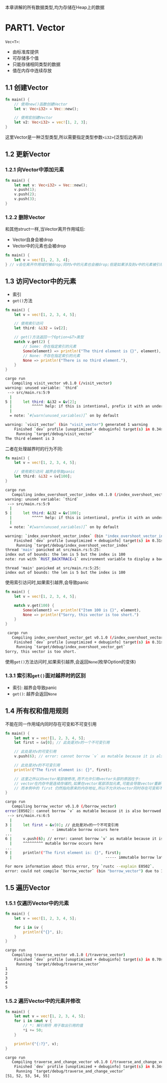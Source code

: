 本章讲解的所有数据类型,均为存储在Heap上的数据

# PART1. Vector

`Vec<T>`:

- 由标准库提供
- 可存储多个值
- 只能存储相同类型的数据
- 值在内存中连续存放

## 1.1 创建Vector

```rust
fn main() {
    // 使用new()函数创建Vector
    let v: Vec<i32> = Vec::new();

    // 使用宏创建Vector
    let v2: Vec<i32> = vec![1, 2, 3];
}
```

这里Vector是一种泛型类型,所以需要指定类型参数`<i32>`(泛型后边再讲)

## 1.2 更新Vector

### 1.2.1 向Vector中添加元素

```rust
fn main() {
    let mut v: Vec<i32> = Vec::new();
    v.push(1);
    v.push(2);
    v.push(3);
}
```

### 1.2.2 删除Vector

和其他struct一样,当Vector离开作用域后:

- Vector自身会被drop
- Vector中的元素也会被drop

```rust
fn main() {
    let v = vec![1, 2, 3, 4];
} // v会在离开作用域时被drop;同时v中的元素也会被drop;但是如果涉及到v中的元素被引用时,会怎么样?
```

## 1.3 访问Vector中的元素

- 索引
- `get()`方法

```rust
fn main() {
    let v = vec![1, 2, 3, 4, 5];

    // 使用索引访问
    let third: &i32 = &v[2];

    // get()方法返回一个Option<&T>类型
    match v.get(2) {
        // Some: 存在指定索引的元素
        Some(element) => println!("The third element is {}", element),
        // None: 不存在指定索引的元素
        None => println!("There is no third element."),
    }
}
```

```bash
cargo run
   Compiling visit_vector v0.1.0 (/visit_vector)
warning: unused variable: `third`
 --> src/main.rs:5:9
  |
5 |     let third: &i32 = &v[2];
  |         ^^^^^ help: if this is intentional, prefix it with an underscore: `_third`
  |
  = note: `#[warn(unused_variables)]` on by default

warning: `visit_vector` (bin "visit_vector") generated 1 warning
    Finished `dev` profile [unoptimized + debuginfo] target(s) in 0.34s
     Running `target/debug/visit_vector`
The third element is 3
```

二者在处理越界时的行为不同:

```rust
fn main() {
    let v = vec![1, 2, 3, 4, 5];

    // 使用索引访问 越界会导致panic
    let third: &i32 = &v[100];
}
```

```bash
cargo run
   Compiling index_overshoot_vector_index v0.1.0 (/index_overshoot_vector_index)
warning: unused variable: `third`
 --> src/main.rs:5:9
  |
5 |     let third: &i32 = &v[100];
  |         ^^^^^ help: if this is intentional, prefix it with an underscore: `_third`
  |
  = note: `#[warn(unused_variables)]` on by default

warning: `index_overshoot_vector_index` (bin "index_overshoot_vector_index") generated 1 warning
    Finished `dev` profile [unoptimized + debuginfo] target(s) in 0.31s
     Running `target/debug/index_overshoot_vector_index`
thread 'main' panicked at src/main.rs:5:25:
index out of bounds: the len is 5 but the index is 100
note: run with `RUST_BACKTRACE=1` environment variable to display a backtrace
```

```
thread 'main' panicked at src/main.rs:5:25:
index out of bounds: the len is 5 but the index is 100
```

使用索引访问时,如果索引越界,会导致panic

```rust
fn main() {
    let v = vec![1, 2, 3, 4, 5];

    match v.get(100) {
        Some(element) => println!("Item 100 is {}", element),
        None => println!("Sorry, this vector is too short.")
    }
}
```

```bash
 cargo run
   Compiling index_overshoot_vector_get v0.1.0 (/index_overshoot_vector_get)
    Finished `dev` profile [unoptimized + debuginfo] target(s) in 0.31s
     Running `target/debug/index_overshoot_vector_get`
Sorry, this vector is too short.
```

使用`get()`方法访问时,如果索引越界,会返回`None`(枚举Option的变体)

### 1.3.1 索引和`get()`面对越界时的区别

- 索引: 越界会导致panic
- `get()`: 越界会返回`None`

## 1.4 所有权和借用规则

不能在同一作用域内同时存在可变和不可变引用

```rust
fn main() {
    let mut v = vec![1, 2, 3, 4, 5];
    let first = &v[0]; // 此处是对v的一个不可变引用

    // 此处是对v的可变引用
    v.push(6); // error: cannot borrow `v` as mutable because it is also borrowed as immutable

    // 此处是对v的不可变引用
    println!("The first element is: {}", first);

    // 这里之所以对vector尾部做修改,而不允许引用vector头部的原因在于:
    // vector在内存中是连续存储的,如果在vector尾部添加元素,可能会导致vector重新分配内存,从而导致原来的引用失效
    // 而本例中的 first 仍然指向原来的内存地址,所以不允许对vector同时存在可变和不可变引用
}
```

```bash
cargo run
   Compiling borrow_vector v0.1.0 (/borrow_vector)
error[E0502]: cannot borrow `v` as mutable because it is also borrowed as immutable
 --> src/main.rs:6:5
  |
3 |     let first = &v[0]; // 此处是对v的一个不可变引用
  |                  - immutable borrow occurs here
...
6 |     v.push(6); // error: cannot borrow `v` as mutable because it is also borrowed as immutable
  |     ^^^^^^^^^ mutable borrow occurs here
...
9 |     println!("The first element is: {}", first);
  |                                          ----- immutable borrow later used here

For more information about this error, try `rustc --explain E0502`.
error: could not compile `borrow_vector` (bin "borrow_vector") due to 1 previous error
```

## 1.5 遍历Vector

### 1.5.1 仅遍历Vector中的元素

```rust
fn main() {
    let v = vec![1, 2, 3, 4, 5];

    for i in &v {
        println!("{}", i);
    }
}
```

```bash
cargo run
   Compiling traverse_vector v0.1.0 (/traverse_vector)
    Finished `dev` profile [unoptimized + debuginfo] target(s) in 0.70s
     Running `target/debug/traverse_vector`
1
2
3
4
5
```

### 1.5.2 遍历Vector中的元素并修改

```rust
fn main() {
    let mut v = vec![1, 2, 3, 4, 5];
    for i in &mut v {
        // *: 解引用符 用于取出引用的值
        *i += 50;
    }

    println!("{:?}", v);
}
```

```bash
cargo run
   Compiling traverse_and_change_vector v0.1.0 (/traverse_and_change_vector)
    Finished `dev` profile [unoptimized + debuginfo] target(s) in 0.34s
     Running `target/debug/traverse_and_change_vector`
[51, 52, 53, 54, 55]
```